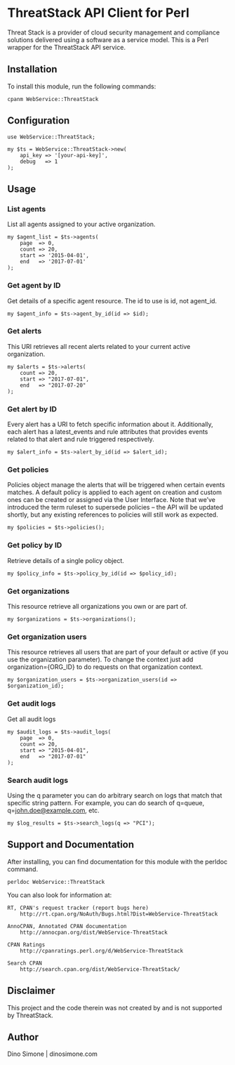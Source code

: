 # ThreatStack API Client for Perl

Threat Stack is a provider of cloud security management and compliance solutions delivered using a software as a service model. This is a Perl wrapper for the ThreatStack API service.


## Installation

To install this module, run the following commands:

    cpanm WebService::ThreatStack


## Configuration

    use WebService::ThreatStack;

    my $ts = WebService::ThreatStack->new(
        api_key => '[your-api-key]',
        debug   => 1
    );


## Usage


### List agents

List all agents assigned to your active organization.

    my $agent_list = $ts->agents(
        page  => 0,
        count => 20,
        start => '2015-04-01',
        end   => '2017-07-01'
    );


### Get agent by ID

Get details of a specific agent resource. The id to use is id, not agent_id.

    my $agent_info = $ts->agent_by_id(id => $id);


### Get alerts

This URI retrieves all recent alerts related to your current active organization.

    my $alerts = $ts->alerts(
        count => 20,
        start => "2017-07-01",
        end   => "2017-07-20"
    );


### Get alert by ID

Every alert has a URI to fetch specific information about it. Additionally, each alert has a 
latest_events and rule attributes that provides events related to that alert and rule triggered 
respectively.

    my $alert_info = $ts->alert_by_id(id => $alert_id);


### Get policies

Policies object manage the alerts that will be triggered when certain events matches.
A default policy is applied to each agent on creation and custom ones can be created or 
assigned via the User Interface. Note that we’ve introduced the term ruleset to supersede 
policies – the API will be updated shortly, but any existing references to policies 
will still work as expected.

    my $policies = $ts->policies();


### Get policy by ID

Retrieve details of a single policy object.

    my $policy_info = $ts->policy_by_id(id => $policy_id);


### Get organizations 

This resource retrieve all organizations you own or are part of.

    my $organizations = $ts->organizations();


### Get organization users

This resource retrieves all users that are part of your default or active (if you 
use the organization parameter). To change the context just add organization={ORG_ID} 
to do requests on that organization context.

    my $organization_users = $ts->organization_users(id => $organization_id);


### Get audit logs

Get all audit logs

    my $audit_logs = $ts->audit_logs(
        page  => 0,
        count => 20,
        start => "2015-04-01",
        end   => "2017-07-01"
    );


### Search audit logs

Using the q parameter you can do arbitrary search on logs that match that 
specific string pattern. For example, you can do search of q=queue, 
q=john.doe@example.com, etc.

    my $log_results = $ts->search_logs(q => "PCI");



## Support and Documentation

After installing, you can find documentation for this module with the
perldoc command.

    perldoc WebService::ThreatStack

You can also look for information at:

    RT, CPAN's request tracker (report bugs here)
        http://rt.cpan.org/NoAuth/Bugs.html?Dist=WebService-ThreatStack

    AnnoCPAN, Annotated CPAN documentation
        http://annocpan.org/dist/WebService-ThreatStack

    CPAN Ratings
        http://cpanratings.perl.org/d/WebService-ThreatStack

    Search CPAN
        http://search.cpan.org/dist/WebService-ThreatStack/


## Disclaimer

This project and the code therein was not created by and is not supported by ThreatStack.


## Author

Dino Simone | dinosimone.com

